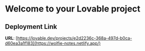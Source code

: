 # Welcome to your Lovable project

## Deployment Link

**URL**: [https://lovable.dev/projects/e2d2236c-368a-497d-b0ca-d60ea3a1f183](https://wolfie-notes.netlify.app/)
